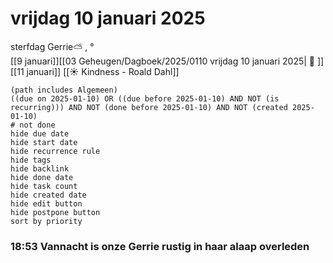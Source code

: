 # vrijdag 10 januari 2025

sterfdag Gerrie⛅ , °<br>[[9 januari]][[03 Geheugen/Dagboek/2025/0110 vrijdag 10 januari 2025| 📓 ]][[11 januari]]
[[☀️ Kindness - Roald Dahl]]
```tasks
(path includes Algemeen)
((due on 2025-01-10) OR ((due before 2025-01-10) AND NOT (is recurring))) AND NOT (done before 2025-01-10) AND NOT (created 2025-01-10)
# not done
hide due date
hide start date
hide recurrence rule
hide tags
hide backlink
hide done date
hide task count
hide created date
hide edit button
hide postpone button 
sort by priority 
```
### 18:53 Vannacht is onze Gerrie rustig in haar alaap overleden   